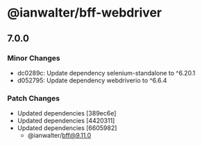 # @ianwalter/bff-webdriver

## 7.0.0
### Minor Changes

- dc0289c: Update dependency selenium-standalone to ^6.20.1
- d052795: Update dependency webdriverio to ^6.6.4

### Patch Changes

- Updated dependencies [389ec6e]
- Updated dependencies [4420311]
- Updated dependencies [6605982]
  - @ianwalter/bff@9.11.0
